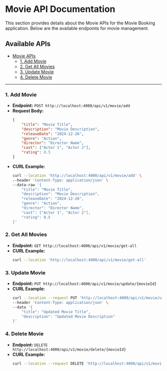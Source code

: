 # Movie API Documentation

This section provides details about the Movie APIs for the Movie Booking application. Below are the available endpoints for movie management.

## Available APIs
- [Movie APIs](#movie-apis)
  - [1. Add Movie](#1-add-movie)
  - [2. Get All Movies](#2-get-all-movies)
  - [3. Update Movie](#3-update-movie)
  - [4. Delete Movie](#4-delete-movie)

---


### 1. Add Movie
- **Endpoint:** `POST http://localhost:4000/api/v1/movie/add`
- **Request Body:**
    ```json
    {
        "title": "Movie Title",
        "description": "Movie Description",
        "releaseDate": "2024-12-26",
        "genre": "Action",
        "director": "Director Name",
        "cast": ["Actor 1", "Actor 2"],
        "rating": 8.5
    }
    ```
- **CURL Example:**
    ```bash
    curl --location 'http://localhost:4000/api/v1/movie/add' \
    --header 'Content-Type: application/json' \
    --data-raw '{
        "title": "Movie Title",
        "description": "Movie Description",
        "releaseDate": "2024-12-26",
        "genre": "Action",
        "director": "Director Name",
        "cast": ["Actor 1", "Actor 2"],
        "rating": 8.5
    }'
    ```

### 2. Get All Movies
- **Endpoint:** `GET http://localhost:4000/api/v1/movie/get-all`
- **CURL Example:**
    ```bash
    curl --location 'http://localhost:4000/api/v1/movie/get-all'
    ```

### 3. Update Movie
- **Endpoint:** `PUT http://localhost:4000/api/v1/movie/update/{movieId}`
- **CURL Example:**
    ```bash
    curl --location --request PUT 'http://localhost:4000/api/v1/movie/update/667eef3d3773e207cf4baec8' \
    --header 'Content-Type: application/json' \
    --data '{
        "title": "Updated Movie Title",
        "description": "Updated Movie Description"
    }'
    ```

### 4. Delete Movie
- **Endpoint:** `DELETE http://localhost:4000/api/v1/movie/delete/{movieId}`
- **CURL Example:**
    ```bash
    curl --location --request DELETE 'http://localhost:4000/api/v1/movie/delete/667eef3d3773e207cf4baec8'
    ```